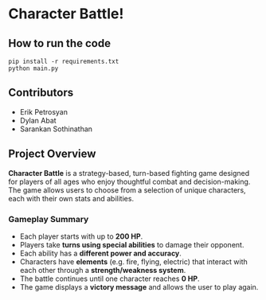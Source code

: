 # Character Battle!

## How to run the code

```
pip install -r requirements.txt
python main.py
```

## Contributors

-   Erik Petrosyan
-   Dylan Abat
-   Sarankan Sothinathan

## Project Overview

**Character Battle** is a strategy-based, turn-based fighting game designed for players of all ages who enjoy thoughtful combat and decision-making. The game allows users to choose from a selection of unique characters, each with their own stats and abilities.

### Gameplay Summary

-   Each player starts with up to **200 HP**.
-   Players take **turns using special abilities** to damage their opponent.
-   Each ability has a **different power and accuracy**.
-   Characters have **elements** (e.g. fire, flying, electric) that interact with each other through a **strength/weakness system**.
-   The battle continues until one character reaches **0 HP**.
-   The game displays a **victory message** and allows the user to play again.
